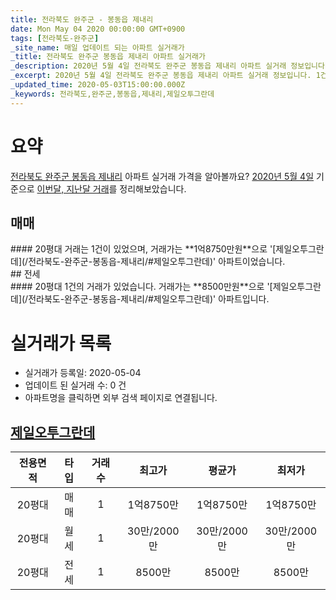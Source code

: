 ```yaml
---
title: 전라북도 완주군 - 봉동읍 제내리
date: Mon May 04 2020 00:00:00 GMT+0900
tags: [전라북도-완주군]
_site_name: 매일 업데이트 되는 아파트 실거래가
_title: 전라북도 완주군 봉동읍 제내리 아파트 실거래가
_description: 2020년 5월 4일 전라북도 완주군 봉동읍 제내리 아파트 실거래 정보입니다. 1건 아파트 정보가 있습니다.
_excerpt: 2020년 5월 4일 전라북도 완주군 봉동읍 제내리 아파트 실거래 정보입니다. 1건 아파트 정보가 있습니다.
_updated_time: 2020-05-03T15:00:00.000Z
_keywords: 전라북도,완주군,봉동읍,제내리,제일오투그란데
---
```





# 요약
<ins>전라북도 완주군 봉동읍 제내리</ins> 아파트 실거래 가격을 알아볼까요? <ins>2020년 5월 4일</ins> 기준으로 <ins>이번달, 지난달 거래</ins>를 정리해보았습니다.

## 매매
<div class="container">
<div class="twelve columns" markdown="1">
#### 20평대
거래는 1건이 있었으며, 거래가는 **1억8750만원**으로 '[제일오투그란데](/전라북도-완주군-봉동읍-제내리/#제일오투그란데)' 아파트이었습니다.
</div>
</div>
## 전세
<div class="container">
<div class="twelve columns" markdown="1">
#### 20평대
1건의 거래가 있었습니다. 거래가는 **8500만원**으로 '[제일오투그란데](/전라북도-완주군-봉동읍-제내리/#제일오투그란데)' 아파트입니다.
</div>
</div>



# 실거래가 목록
- 실거래가 등록일: 2020-05-04
- 업데이트 된 실거래 수: 0 건
- 아파트명을 클릭하면 외부 검색 페이지로 연결됩니다.

## [제일오투그란데](#제일오투그란데)

|전용면적|타입|거래수|최고가|평균가|최저가|
|:---:|:---:|:---:|:---:|:---:|:---:|
|20평대|<span class="deal-type-1">매매</span>|1|1억8750만|1억8750만|1억8750만|
|20평대|<span class="deal-type-3">월세</span>|1|30만/2000만|30만/2000만|30만/2000만|
|20평대|<span class="deal-type-2">전세</span>|1|8500만|8500만|8500만|

<br/>



